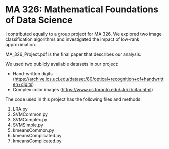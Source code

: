 # MA 326: Mathematical Foundations of Data Science 

I contributed equally to a group project for MA 326. We explored two image classification algorithms and investigated the impact of low-rank approximation.

MA_326_Project.pdf is the final paper that describes our analysis. 

We used two publicly available datasets in our project: 
- Hand-written digits (https://archive.ics.uci.edu/dataset/80/optical+recognition+of+handwritten+digits)
- Complex color images (https://www.cs.toronto.edu/~kriz/cifar.html)

The code used in this project has the following files and methods: 
1. LRA.py
2. SVMCommon.py
3. SVMComplex.py
4. SVMSimple.py
5. kmeansCommon.py
6. kmeansComplicated.py
7. kmeansComplicated.py
